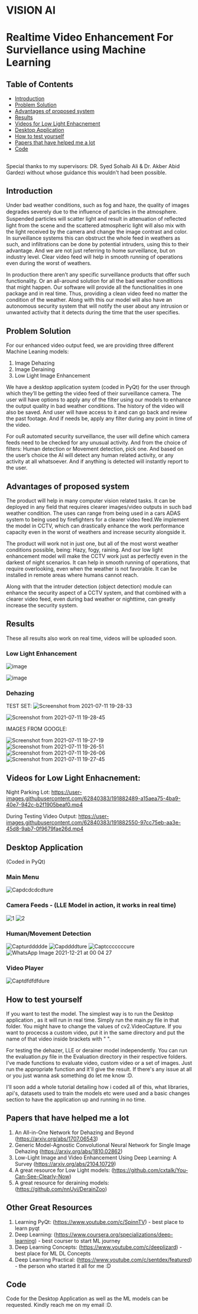 #  VISION AI
#  Realtime Video Enhancement For Surviellance using Machine Learning
 
## Table of Contents
- [Introduction](#introduction)
- [Problem Solution](#problem-solution)
- [Advantages of proposed system](#advantages-of-proposed-system)
- [Results](#results)
- [Videos for Low Light Enhacnement](#videos-for-low-light-enhacnement)
- [Desktop Application](#desktop-application)
- [How to test yourself](#how-to-test-yourself)
- [Papers that have helped me a lot](#papers-that-have-helped-me-a-lot)
- [Code](#code)
  
## 
Special thanks to my supervisors: DR. Syed Sohaib Ali & Dr. Akber Abid Gardezi without whose guidance this wouldn't had been possible.
## Introduction
Under bad weather conditions, such as fog and haze, the quality of images degrades severely due to the inﬂuence of particles in the atmosphere. Suspended particles will scatter light and result in attenuation of reﬂected light from the scene and the scattered atmospheric light will also mix with the light received by the camera and change the image contrast and color. In surveillance systems this can obstruct the whole feed in weathers as such, and infiltrations can be done by potential intruders, using this to their advantage. And we are not just referring to home surveillance, but on industry level. Clear video feed will help in smooth running of operations even during the worst of weathers.

In production there aren’t any specific surveillance products that offer such functionality. Or an all-around solution for all the bad weather conditions that might happen. Our software will provide all the functionalities in one package and in real time. Thus, providing a clean video feed no matter the condition of the weather.  Along with this our model will also have an autonomous security system that will notify the user about any intrusion or unwanted activity that it detects during the time that the user specifies. 

## Problem Solution

For our enhanced video output feed, we are providing three different Machine Leaning models:
  1. Image Dehazing
  2. Image Deraining
  3. Low Light Image Enhancement
 
 We have a desktop application system (coded in PyQt) for the user through which they’ll be getting the video feed of their surveillance camera. The user will have options to apply any of the filter using our models to enhance the output quality in bad weather conditions. The history of the video will also be saved. And user will have access to it and can go back and review the past footage. And if needs be, apply any filter during any point in time of the video.
 
 For ouR automated security surveillance, the user will define which camera feeds need to be checked for any unusual activity. And from the choice of filters: Human detection or Movement detection, pick one. And based on the user’s choice the AI will detect any human related activity, or any activity at all whatsoever. And if anything is detected will instantly report to the user.
 
 ## Advantages of proposed system
 
 The product will help in many computer vision related tasks. It can be deployed in any field that requires clearer images/video outputs in such bad weather condition. The uses can range from being used in a cars ADAS system to being used by firefighters for a clearer video feed.We implement the model in CCTV, which can drastically enhance the work performance capacity even in the worst of weathers and increase security alongside it.
 
 The product will work not in just one, but all of the most worst weather conditions possible, being: Hazy, fogy, raining. And our low light enhancement model will make the CCTV work just as perfectly even in the darkest of night scenarios. It can help in smooth running of operations, that require overlooking, even when the weather is not favorable. It can be installed in remote areas where humans cannot reach. 
 
 Along with that the intruder detection (object detection) module can enhance the security aspect of a CCTV system, and that combined with a clearer video feed, even during bad weather or nighttime, can greatly increase the security system.
 
 ## Results
 
 These all results also work on real time, videos will be uploaded soon.
 
 ### Low Light Enhancement
![image](https://user-images.githubusercontent.com/62840383/136186439-6778036e-4cd7-4c7f-8d24-212484d73152.png)

![image](https://user-images.githubusercontent.com/62840383/136186349-c16e0ac6-7f29-4962-befd-54d638cbbc52.png)

 
 ### Dehazing
 TEST SET:
 ![Screenshot from 2021-07-11 19-28-33](https://user-images.githubusercontent.com/62840383/125199229-aa8c2500-e27e-11eb-92a6-da1998455778.png)
 
 
![Screenshot from 2021-07-11 19-28-45](https://user-images.githubusercontent.com/62840383/125199235-ac55e880-e27e-11eb-9776-33c42374f632.png)

 
 IMAGES FROM GOOGLE:
 
 ![Screenshot from 2021-07-11 19-27-19](https://user-images.githubusercontent.com/62840383/125199189-7add1d00-e27e-11eb-89d4-a11858bd9a00.png)
![Screenshot from 2021-07-11 19-26-51](https://user-images.githubusercontent.com/62840383/125199198-829cc180-e27e-11eb-81e2-8f61cecf530b.png)
![Screenshot from 2021-07-11 19-26-06](https://user-images.githubusercontent.com/62840383/125199201-84668500-e27e-11eb-925a-63ca47833a55.png)
![Screenshot from 2021-07-11 19-27-45](https://user-images.githubusercontent.com/62840383/125199207-8defed00-e27e-11eb-95f2-3839d547ed5a.png)

## Videos for Low Light Enhacnement:

Night Parking Lot:
https://user-images.githubusercontent.com/62840383/191882489-a15aea75-4ba9-40e7-942c-b2f1905beaf0.mp4

During Testing Video Output:
https://user-images.githubusercontent.com/62840383/191882550-97cc75eb-aa3e-45d8-9ab7-0f9679fae26d.mp4

## Desktop Application
(Coded in PyQt)
### Main Menu

![Capdcdcdcdture](https://user-images.githubusercontent.com/62840383/146819162-cbaa496c-c9a2-4d6a-98b1-135a4edd0fa1.PNG)

### Camera Feeds - (LLE Model in action, it works in real time)

![1](https://user-images.githubusercontent.com/62840383/146819175-aab193bd-633c-4f01-a3e4-cd815e8fb75e.PNG)
![2](https://user-images.githubusercontent.com/62840383/146819185-ddfff96f-582b-4fc4-b0a1-b68e8eaf11db.PNG)


### Human/Movement Detection

![Capturddddde](https://user-images.githubusercontent.com/62840383/146819206-b410e7bc-1282-4206-a4e1-92c1e433a8d9.PNG)
![Capddddture](https://user-images.githubusercontent.com/62840383/146819217-c2de0041-3e22-4fa0-903c-e4c62eb58ac3.PNG)
![Captcccccccure](https://user-images.githubusercontent.com/62840383/146819225-c6690a5a-f104-4849-a77a-5d491d9c7955.PNG)
![WhatsApp Image 2021-12-21 at 00 04 27](https://user-images.githubusercontent.com/62840383/146819286-bef459f3-e310-494f-93d0-b3bdb169a122.jpeg)


### Video Player
 ![Captdfdfdfdure](https://user-images.githubusercontent.com/62840383/146819321-dd898505-4741-4e01-b2c6-e593aa1678db.PNG)

 ## How to test yourself
 If you want to test the model. The simplest way is to run the Desktop application , as it will run in real time. Simply run the main.py file in that folder. You might have to change the values of cv2.VideoCapture. If you want to procecss a custom video, put it in the same directory and put the name of that video inside brackets with " ".
 
   For testing the dehazer, LLE or derainer model independently. You can run the evaluation.py file in the Evaluation directory in their respective folders. I've made functions to evaluate video, custom video or a set of images. Just run the appropriate function and it'll give the result.
   If there's any issue at all or you just wanna ask something do let me know :D.
   
   I'll soon add a whole tutorial detailing how i coded all of this, what libraries, api's, datasets used to train the models etc were used and a basic changes section to have the application up and running in no time.

 ## Papers that have helped me a lot
 
  1. An All-in-One Network for Dehazing and Beyond (https://arxiv.org/abs/1707.06543)
  2. Generic Model-Agnostic Convolutional Neural Network for Single Image Dehazing (https://arxiv.org/abs/1810.02862)
  3. Low-Light Image and Video Enhancement Using Deep Learning: A Survey (https://arxiv.org/abs/2104.10729)
  4. A great resource for Low Light models: (https://github.com/cxtalk/You-Can-See-Clearly-Now)
  5. A great resource for deraining models: (https://github.com/nnUyi/DerainZoo)
 
 ## Other Great Resources 
   1. Learning PyQt: (https://www.youtube.com/c/SpinnTV) - best place to learn pyqt
   2. Deep Learning: (https://www.coursera.org/specializations/deep-learning) - best courser to start ML journey
   3. Deep Learning Concepts: (https://www.youtube.com/c/deeplizard) - best place for ML DL Concepts 
   4. Deep Learning Practical: (https://www.youtube.com/c/sentdex/featured) - the person who started it all for me :D 

 
 ## Code
   Code for the Desktop Application as well as the ML models can be requested.
   Kindly reach me on my email :D.

